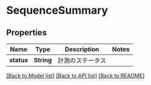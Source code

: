 # SequenceSummary

## Properties
Name | Type | Description | Notes
------------ | ------------- | ------------- | -------------
**status** | **String** | 計測のステータス | 

[[Back to Model list]](../README.md#documentation-for-models) [[Back to API list]](../README.md#documentation-for-api-endpoints) [[Back to README]](../README.md)


